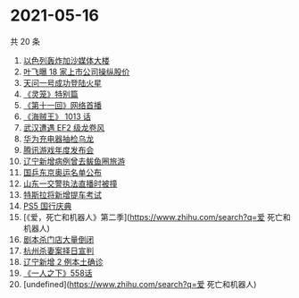 # 2021-05-16

共 20 条

<!-- BEGIN -->
<!-- 最后更新时间 Sun May 16 2021 23:06:40 GMT+0800 (China Standard Time) -->

1. [以色列轰炸加沙媒体大楼](https://www.zhihu.com/search?q=以色列)
2. [叶飞曝 18 家上市公司操纵股价](https://www.zhihu.com/search?q=叶飞)
3. [天问一号成功登陆火星](https://www.zhihu.com/search?q=天问一号)
4. [《灵笼》特别篇](https://www.zhihu.com/search?q=灵笼)
5. [《第十一回》网络首播](https://www.zhihu.com/search?q=第十一回)
6. [《海贼王》 1013 话](https://www.zhihu.com/search?q=海贼王)
7. [武汉遭遇 EF2 级龙卷风](https://www.zhihu.com/search?q=武汉龙卷风)
8. [华为充电器抽检乌龙](https://www.zhihu.com/search?q=华为充电器)
9. [腾讯游戏年度发布会](https://www.zhihu.com/search?q=腾讯游戏)
10. [辽宁新增病例曾去鲅鱼圈旅游](https://www.zhihu.com/search?q=辽宁新增)
11. [国乒东京奥运名单公布](https://www.zhihu.com/search?q=国乒奥运名单)
12. [山东一交警执法直播时被撞](https://www.zhihu.com/search?q=山东交警)
13. [特斯拉将新增提车考试](https://www.zhihu.com/search?q=特斯拉提车考试)
14. [PS5 国行庆典](https://www.zhihu.com/search?q=PS5)
15. [《爱，死亡和机器人》第二季](https://www.zhihu.com/search?q=爱 死亡和机器人)
16. [剧本杀门店大量倒闭](https://www.zhihu.com/search?q=剧本杀)
17. [杭州杀妻案择日宣判](https://www.zhihu.com/search?q=杭州杀妻案)
18. [辽宁新增 2 例本土确诊](https://www.zhihu.com/search?q=辽宁新增)
19. [《一人之下》558话](https://www.zhihu.com/search?q=一人之下漫画)
20. [undefined](https://www.zhihu.com/search?q=爱 死亡和机器人)

<!-- END -->
